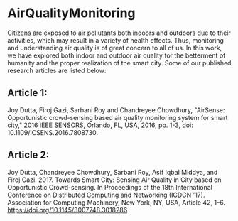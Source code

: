 # AirQualityMonitoring
Citizens are exposed to air pollutants both indoors and outdoors due to their activities, which may result in a variety of health effects. Thus, monitoring and understanding air quality is of great concern to all of us. In this work, we have explored both indoor and outdoor air quality for the betterment of humanity and the proper realization of the smart city. Some of our published research articles are listed below:


## Article 1:

Joy Dutta, Firoj Gazi, Sarbani Roy and Chandreyee Chowdhury, "AirSense: Opportunistic crowd-sensing based air quality monitoring system for smart city," 2016 IEEE SENSORS, Orlando, FL, USA, 2016, pp. 1-3, doi: 10.1109/ICSENS.2016.7808730.

## Article 2:
Joy Dutta, Chandreyee Chowdhury, Sarbani Roy, Asif Iqbal Middya, and Firoj Gazi. 2017. Towards Smart City: Sensing Air Quality in City based on Opportunistic Crowd-sensing. In Proceedings of the 18th International Conference on Distributed Computing and Networking (ICDCN '17). Association for Computing Machinery, New York, NY, USA, Article 42, 1–6. https://doi.org/10.1145/3007748.3018286
